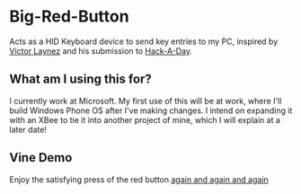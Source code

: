 Big-Red-Button
==============

Acts as a HID Keyboard device to send key entries to my PC, inspired by [Victor Laynez](http://roteno.com) and his submission to [Hack-A-Day](http://hackaday.com/2014/01/29/satisfying-way-to-build-projects/). 

What am I using this for?
-------------------------
I currently work at Microsoft. My first use of this will be at work, where I'll build Windows Phone OS after I've making changes. I intend on expanding it with an XBee to tie it into another project of mine, which I will explain at a later date!

Vine Demo
---------
Enjoy the satisfying press of the red button [again and again and again](https://t.co/8z2WQdCsTY)